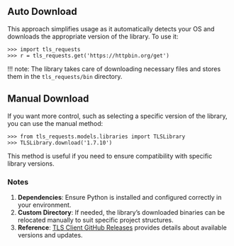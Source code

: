 ## Auto Download

This approach simplifies usage as it automatically detects your OS and downloads the appropriate version of the library. To use it:

```pycon
>>> import tls_requests
>>> r = tls_requests.get('https://httpbin.org/get')
```

!!! note:
    The library takes care of downloading necessary files and stores them in the `tls_requests/bin` directory.

## Manual Download

If you want more control, such as selecting a specific version of the library, you can use the manual method:

```pycon
>>> from tls_requests.models.libraries import TLSLibrary
>>> TLSLibrary.download('1.7.10')
```

This method is useful if you need to ensure compatibility with specific library versions.

### Notes

1.  **Dependencies**: Ensure Python is installed and configured correctly in your environment.
2.  **Custom Directory**: If needed, the library’s downloaded binaries can be relocated manually to suit specific project structures.
3.  **Reference**: [TLS Client GitHub Releases](https://github.com/bogdanfinn/tls-client/releases/) provides details about available versions and updates.
